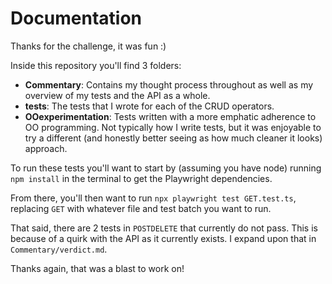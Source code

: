 # Documentation

Thanks for the challenge, it was fun :)

Inside this repository you'll find 3 folders:

- **Commentary**: Contains my thought process throughout as well as my overview of my tests and the API as a whole.
- **tests**: The tests that I wrote for each of the CRUD operators.
- **OOexperimentation**: Tests written with a more emphatic adherence to OO programming. Not typically how I write tests, but it was enjoyable to try a different (and honestly better seeing as how much cleaner it looks) approach.

To run these tests you'll want to start by (assuming you have node) running `npm install` in the terminal to get the Playwright dependencies.

From there, you'll then want to run `npx playwright test GET.test.ts`, replacing `GET` with whatever file and test batch you want to run.

That said, there are 2 tests in `POSTDELETE` that currently do not pass. This is because of a quirk with the API as it currently exists. I expand upon that in `Commentary/verdict.md`.

Thanks again, that was a blast to work on!